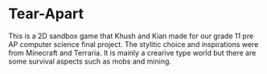 # Tear-Apart
This is a 2D sandbox game that Khush and Kian made for our grade 11 pre AP computer science final project. The stylitic choice and inspirations were from Minecraft and Terraria. It is mainly a crearive type world but there are some survival aspects such as mobs and mining. 
